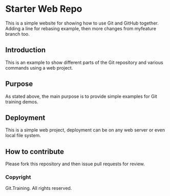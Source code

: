 # Starter Web Repo
This is a simple website for showing how to use Git and GitHub together.
Adding a line for rebasing example, then more changes from myfeature branch too.

## Introduction
This is an example to show different parts of the Git repository and various commands using a web project.

## Purpose
As stated above, the main purpose is to provide simple examples for Git training demos.

## Deployment
This is a simple web project, deployment can be on any web server or even local file system.

## How to contribute

Please fork this repository and then issue pull requests for review.

### Copyright

Git.Training. All rights reserved.
